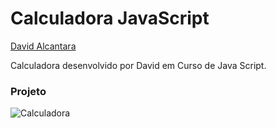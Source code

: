 # Calculadora JavaScript

[David Alcantara](https://www.github.com/davidalcantara9)

Calculadora desenvolvido por David em Curso de Java Script.

### Projeto
![Calculadora](https://firebasestorage.googleapis.com/v0/b/hcode-com-br.appspot.com/o/calculadora-hcode.jpg?alt=media&token=5406aa3f-b965-401c-9b4e-654609c78b33)
